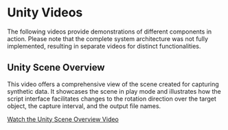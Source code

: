 # Unity Videos
The following videos provide demonstrations of different components in action. Please note that the complete system architecture was not fully implemented, resulting in separate videos for distinct functionalities.

## Unity Scene Overview
This video offers a comprehensive view of the scene created for capturing synthetic data. It showcases the scene in play mode and illustrates how the script interface facilitates changes to the rotation direction over the target object, the capture interval, and the output file names.

[Watch the Unity Scene Overview Video](https://drive.google.com/file/d/1fyBK8RIs-3E3kKyq0fPRtn8AGrTsgb26/view?usp=sharing)
